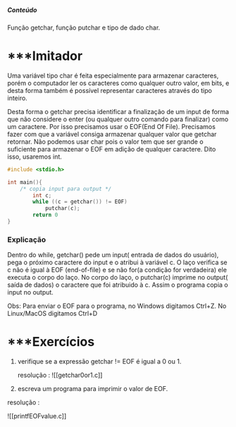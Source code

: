 ##### Conteúdo
Função getchar, função putchar e tipo de dado char.


# ***Imitador 

Uma variável tipo char é feita especialmente para armazenar caracteres, porém o computador ler os caracteres como qualquer outro valor, em bits, e desta forma também é possível representar caracteres através do tipo inteiro.

Desta forma o getchar precisa identificar a finalização de um input de forma que não considere o enter (ou qualquer outro comando para finalizar)  como um caractere. Por isso precisamos usar o EOF(End Of File). 
Precisamos fazer com que a variável consiga armazenar qualquer valor que getchar retornar. Não podemos usar char pois o valor tem que ser grande o suficiente para armazenar o EOF em adição de qualquer caractere. Dito isso, usaremos int.

```c
#include <stdio.h>

int main(){
	/* copia input para output */
		int c;
		while ((c = getchar()) != EOF)
			putchar(c);
		return 0
}
```

### Explicação

Dentro do while, getchar() pede um input( entrada de dados do usuário), pega o próximo caractere do input e o atribui à variável c. O laço verifica se c não é igual à EOF (end-of-file) e se não for(a condição for verdadeira) ele executa o corpo do laço.
No corpo do laço, o putchar(c) imprime no output( saída de dados) o caractere que foi atribuido à c.
Assim o programa copia o input no output.

Obs: Para enviar o EOF para o programa, no Windows digitamos Ctrl+Z. No Linux/MacOS digitamos Ctrl+D

# ***Exercícios

1. verifique se a expressão getchar != EOF é igual a 0 ou 1.

	resolução : ![[getchar0or1.c]]

2. escreva um programa para imprimir o valor de EOF.

resolução : 

![[printfEOFvalue.c]]